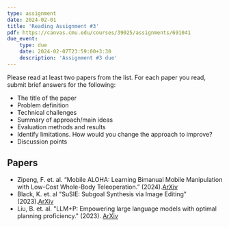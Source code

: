 ```yaml
---
type: assignment
date: 2024-02-01
title: 'Reading Assignment #3'
pdf: https://canvas.cmu.edu/courses/39025/assignments/691041
due_event: 
    type: due
    date: 2024-02-07T23:59:00+3:30
    description: 'Assignment #3 due'
---
```

Please read at least two papers from the list. For each paper you read, submit brief answers for the following: 

- The title of the paper
- Problem definition
- Technical challenges
- Summary of approach/main ideas
- Evaluation methods and results
- Identify limitations. How would you change the approach to improve?
- Discussion points

## Papers

* Zipeng, F. et. al. “Mobile ALOHA: Learning Bimanual Mobile Manipulation with Low-Cost Whole-Body Teleoperation.” (2024).[ArXiv](https://arxiv.org/abs/2401.02117)
* Black, K. et. al "SuSIE: Subgoal Synthesis via Image Editing" (2023).[ArXiv](https://arxiv.org/abs/2310.10639)
* Liu, B. et. al. "LLM+P: Empowering large language models with optimal planning proficiency." (2023). [ArXiv](https://arxiv.org/abs/2304.11477)
